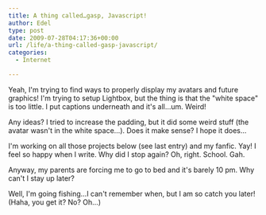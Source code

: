 ```yaml
---
title: A thing called…gasp, Javascript!
author: Edel
type: post
date: 2009-07-28T04:17:36+00:00
url: /life/a-thing-called-gasp-javascript/
categories:
  - Internet

---
```

Yeah, I'm trying to find ways to properly display my avatars and future graphics! I'm trying to setup Lightbox, but the thing is that the "white space" is too little. I put captions underneath and it's all&#8230;um. Weird!

Any ideas? I tried to increase the padding, but it did some weird stuff (the avatar wasn't in the white space&#8230;). Does it make sense? I hope it does&#8230;

I'm working on all those projects below (see last entry) and my fanfic. Yay! I feel so happy when I write. Why did I stop again? Oh, right. School. Gah.

Anyway, my parents are forcing me to go to bed and it's barely 10 pm. Why can't I stay up later?

Well, I'm going fishing&#8230;I can't remember when, but I am so catch you later! (Haha, you get it? No? Oh&#8230;)


